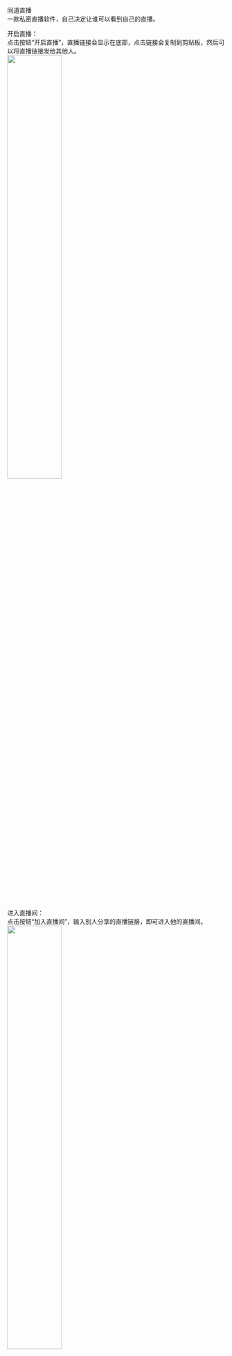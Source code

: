 

同道直播   
一款私密直播软件，自己决定让谁可以看到自己的直播。


开启直播：   
点击按钮“开启直播”，直播链接会显示在底部，点击链接会复制到剪贴板，然后可以将直播链接发给其他人。   
<img src="https://cdn.cnbj1.fds.api.mi-img.com/mi-mall/79d6b6cb87c8af3aedec1793f21d3450.jpeg" width="50%">   


进入直播间：   
点击按钮“加入直播间”，输入别人分享的直播链接，即可进入他的直播间。   
<img src="https://cdn.cnbj1.fds.api.mi-img.com/mi-mall/3f957bdd2e520b303125e30fcd64b205.jpeg" width="50%"> 
